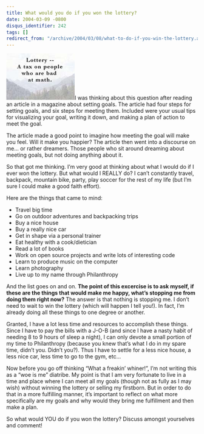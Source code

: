 ```yaml
---
title: What would you do if you won the lottery?
date: 2004-03-09 -0800
disqus_identifier: 242
tags: []
redirect_from: "/archive/2004/03/08/what-to-do-if-you-win-the-lottery.aspx/"
---
```


![](/images/lottery.jpg)I was thinking about this question after reading
an article in a magazine about setting goals. The article had four steps
for setting goals, and six steps for meeting them. Included were your
usual tips for visualizing your goal, writing it down, and making a plan
of action to meet the goal.

The article made a good point to imagine how meeting the goal will make
you feel. Will it make you happier? The article then went into a
discourse on me... or rather dreamers. Those people who sit around
dreaming about meeting goals, but not doing anything about it.

So that got me thinking. I’m very good at thinking about what I would do
if I ever won the lottery. But what would I REALLY do? I can’t
constantly travel, backpack, mountain bike, party, play soccer for the
rest of my life (but I’m sure I could make a good faith effort).

Here are the things that came to mind:

-   Travel big time
-   Go on outdoor adventures and backpacking trips
-   Buy a nice house
-   Buy a really nice car
-   Get in shape via a personal trainer
-   Eat healthy with a cook/dietician
-   Read a lot of books
-   Work on open source projects and write lots of interesting code
-   Learn to produce music on the computer
-   Learn photography
-   Live up to my name through Philanthropy

And the list goes on and on. **The point of this excercise is to ask
myself, if these are the things that would make me happy, what’s
stopping me from doing them right now?** The answer is that nothing is
stopping me. I don’t need to wait to win the lottery (which will happen
I tell you!). In fact, I’m already doing all these things to one degree
or another.

Granted, I have a lot less time and resources to accomplish these
things. Since I have to pay the bills with a J-O-B (and since I have a
nasty habit of needing 8 to 9 hours of sleep a night), I can only devote
a small portion of my time to Philanthropy (because you knew that’s what
I do in my spare time, didn’t you. Didn’t you?). Thus I have to settle
for a less nice house, a less nice car, less time to go to the gym,
etc...

Now before you go off thinking “What a freakin’ whiner!”, I’m not
writing this as a “woe is me” diatribe. My point is that I am very
fortunate to live in a time and place where I can meet all my goals
(though not as fully as I may wish) without winning the lottery or
selling my firstborn. But in order to do that in a more fulfilling
manner, it’s important to reflect on what more specifically are my goals
and why would they bring me fulfillment and then make a plan.

So what would YOU do if you won the lottery? Discuss amongst yourselves
and comment!

